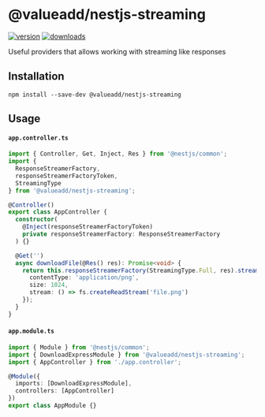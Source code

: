 # @valueadd/nestjs-streaming

[![version](https://img.shields.io/npm/v/@valueadd/nestjs-streaming.svg)](https://www.npmjs.com/package/@valueadd/nestjs-streaming)
[![downloads](https://img.shields.io/npm/dt/@valueadd/nestjs-streaming.svg)](https://www.npmjs.com/package/@valueadd/nestjs-streaming)

Useful providers that allows working with streaming like responses

## Installation

`npm install --save-dev @valueadd/nestjs-streaming`

## Usage

#### **`app.controller.ts`**

```ts
import { Controller, Get, Inject, Res } from '@nestjs/common';
import {
  ResponseStreamerFactory,
  responseStreamerFactoryToken,
  StreamingType
} from '@valueadd/nestjs-streaming';

@Controller()
export class AppController {
  constructor(
    @Inject(responseStreamerFactoryToken)
    private responseStreamerFactory: ResponseStreamerFactory
  ) {}

  @Get('')
  async downloadFile(@Res() res): Promise<void> {
    return this.responseStreamerFactory(StreamingType.Full, res).stream({
      contentType: 'application/png',
      size: 1024,
      stream: () => fs.createReadStream('file.png')
    });
  }
}
```

#### **`app.module.ts`**

```ts
import { Module } from '@nestjs/common';
import { DownloadExpressModule } from '@valueadd/nestjs-streaming';
import { AppController } from './app.controller';

@Module({
  imports: [DownloadExpressModule],
  controllers: [AppController]
})
export class AppModule {}
```
